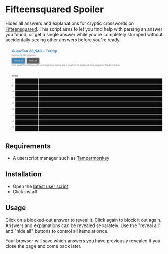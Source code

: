 # Fifteensquared Spoiler

Hides all answers and explanations for cryptic crosswords on [Fifteensquared](https://fifteensquared.net/). This script aims to let you find help with parsing an answer you found, or get a single answer while you're completely stumped without accidentally seeing other answers before you're ready.

![Example screenshot](img/screenshot.png)

## Requirements

-   A userscript manager such as [Tampermonkey](https://www.tampermonkey.net/)

## Installation

-   Open the [latest user script](../../releases/latest/download/fifteensquared-spoiler.user.js)
-   Click install

## Usage

Click on a blocked-out answer to reveal it. Click again to block it out again. Answers and explanations can be revealed separately. Use the "reveal all" and "hide all" buttons to control all items at once.

Your browser will save which answers you have previously revealed if you close the page and come back later.

